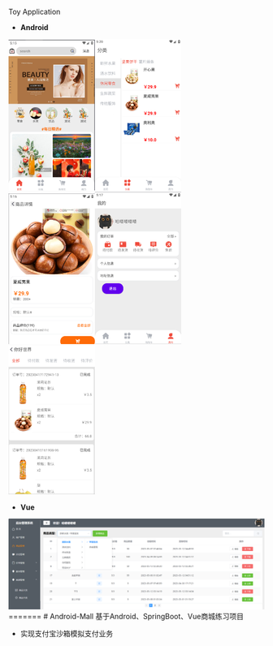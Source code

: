 Toy Application

- **Android**

<img src="image/image-20250320171600152.png" alt="image-20250320171600152"  width="170"  /><img src="image/image-20250320172033714.png" alt="image-20250320172033714"  width="170"  /><img src="image/image-20250320171628779.png" alt="image-20250320171628779"  width="170"  /><img src="image/image-20250320171754658.png" alt="image-20250320171754658"  width="170"  /><img src="image/image-20250320171814989.png" alt="image-20250320171814989"  width="170"  />

- **Vue**

<img src="image/image-20250320152521915.png" alt="image-20250320152521915"  width="800"  />
=======
# Android-Mall
基于Android、SpringBoot、Vue商城练习项目

- 实现支付宝沙箱模拟支付业务
